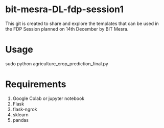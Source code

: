 # bit-mesra-DL-fdp-session1
This git is created to share and explore the templates that can be used in the FDP Session planned on 14th December by BIT Mesra.

# Usage
sudo python agriculture_crop_prediction_final.py

# Requirements
1. Google Colab or jupyter notebook
2. Flask
3. flask-ngrok
4. sklearn
5. pandas


